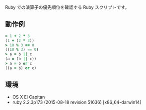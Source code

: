 Ruby での演算子の優先順位を確認する Ruby スクリプトです。

## 動作例

```ruby
> 1 + 2 * 3
(1 + (2 * 3))
> 10 % 3 == 0
((10 % 3) == 0)
> a = b || c
(a = (b || c))
> a = b or c
((a = b) or c)
```

## 環境

- OS X El Capitan
- ruby 2.2.3p173 (2015-08-18 revision 51636) [x86_64-darwin14]
